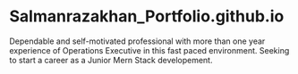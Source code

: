 # Salmanrazakhan_Portfolio.github.io
Dependable and self-motivated professional with more than one year experience of Operations Executive in this fast paced environment. Seeking to start a career as a Junior Mern Stack developement.
